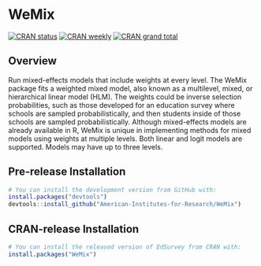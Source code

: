 <!-- README.md is generated from README.Rmd. Please edit that file -->



# WeMix

<!-- badges: start -->
[![CRAN status](https://www.r-pkg.org/badges/version-ago/WeMix)](https://www.r-pkg.org/badges/version-ago/WeMix)
[![CRAN weekly](https://cranlogs.r-pkg.org/badges/WeMix)](https://cranlogs.r-pkg.org/badges/WeMix)
[![CRAN grand total](https://cranlogs.r-pkg.org/badges/grand-total/WeMix)](https://cranlogs.r-pkg.org/badges/grand-total/WeMix)
<!-- badges: end -->

## Overview

Run mixed-effects models that include weights at every level. The WeMix package fits a weighted mixed model, also known as a multilevel, mixed, or hierarchical linear model (HLM). The weights could be inverse selection probabilities, such as those developed for an education survey where schools are sampled probabilistically, and then students inside of those schools are sampled probabilistically. Although mixed-effects models are already available in R, WeMix is unique in implementing methods for mixed models using weights at multiple levels. Both linear and logit models are supported. Models may have up to three levels.

## Pre-release Installation


``` r
# You can install the development version from GitHub with:
install.packages("devtools")
devtools::install_github("American-Institutes-for-Research/WeMix")
```


## CRAN-release Installation

``` r
# You can install the released version of EdSurvey from CRAN with:
install.packages("WeMix")
```

